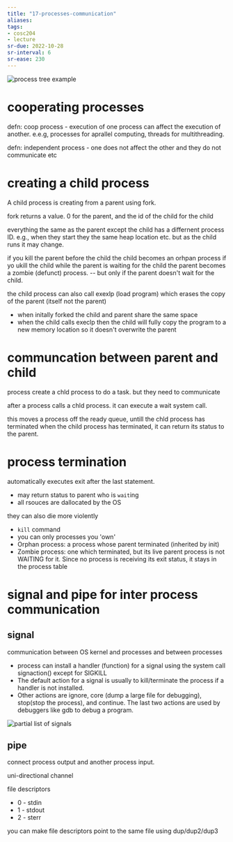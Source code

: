 ```yaml
---
title: "17-processes-communication"
aliases: 
tags: 
- cosc204
- lecture
sr-due: 2022-10-28
sr-interval: 6
sr-ease: 230
---
```


![process tree example](https://i.imgur.com/4ysHisl.png)

# cooperating processes
defn: coop process -  execution of one process can affect the execution of another. e.e.g, processes for aprallel computing, threads for multithreading.

defn: independent process - one does not affect the other and they do not communicate etc

# creating a child process
A child process is creating from a parent using fork.

fork returns a value. 0 for the parent, and the id of the child for the child

everything the same as the parent except the child has a differnent process ID. e.g., when they start they the same heap location etc. but as the child runs it may change.

if you kill the parent before the child the child becomes an orhpan process
if yo ukill the child while the parent is waiting for the child the parent becomes a zombie (defunct) process. -- but only if the parent doesn't wait for the child.

the child process can also call exexlp (load program) which erases the copy of the parent (itself not the parent)
- when initally forked the child and parent share the same space
- when the child calls execlp then the child will fully copy the program to a new memory location so it doesn't overwrite the parent

# communcation between parent and child
process create a chld process to do a task. but they need to communicate

after a process calls a chld process. it can execute a wait system call.

this moves a process off the ready queue, untill the chld process has terminated
when the child process has terminated, it can return its status to the parent.

# process termination
automatically executes exit after the last statement.
- may return status to parent who is `wait`ing
- all rsouces are dallocated by the OS

 they can also die more violently
 - `kill` command
 - you can only processes you 'own'
 - Orphan process: a process whose parent terminated (inherited by init)
 - Zombie process: one which terminated, but its live parent process is not WAITING for it. Since no process is receiving its exit status, it stays in the process table

# signal and pipe for inter process communication
## signal
communication between OS kernel and processes and between processes

- process can install a handler (function) for a signal using the system call signaction() except for SIGKILL
- The default action for a signal is usually to kill/terminate the process if a handler is not installed.
- Other actions are ignore, core (dump a large file for debugging), stop(stop the process), and continue. The last two actions are used by debuggers like gdb to debug a program.

![partial list of signals](https://i.imgur.com/MMCEPqW.png)


## pipe
connect process output and another process input. 

uni-directional channel

file descriptors
- 0 - stdin
- 1 - stdout
- 2 - sterr

you can make file descriptors point to the same file using dup/dup2/dup3